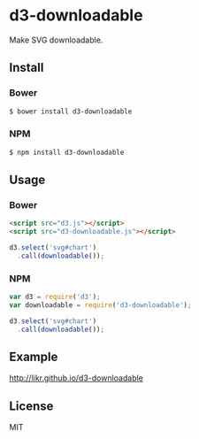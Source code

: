 # d3-downloadable

Make SVG downloadable.

## Install

### Bower

```bash
$ bower install d3-downloadable
```

### NPM

```bash
$ npm install d3-downloadable
```

## Usage

### Bower

```html
<script src="d3.js"></script>
<script src="d3-downloadable.js"></script>
```

```javascript
d3.select('svg#chart')
  .call(downloadable());
```

### NPM

```javascript
var d3 = require('d3');
var downloadable = require('d3-downloadable');

d3.select('svg#chart')
  .call(downloadable());
```

## Example

http://likr.github.io/d3-downloadable

## License

MIT
